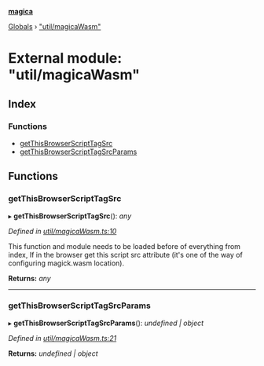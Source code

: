 **[magica](../README.md)**

[Globals](../README.md) › ["util/magicaWasm"](_util_magicawasm_.md)

# External module: "util/magicaWasm"

## Index

### Functions

* [getThisBrowserScriptTagSrc](_util_magicawasm_.md#getthisbrowserscripttagsrc)
* [getThisBrowserScriptTagSrcParams](_util_magicawasm_.md#getthisbrowserscripttagsrcparams)

## Functions

###  getThisBrowserScriptTagSrc

▸ **getThisBrowserScriptTagSrc**(): *any*

*Defined in [util/magicaWasm.ts:10](https://github.com/cancerberoSgx/magica/blob/64330f2/src/util/magicaWasm.ts#L10)*

This function and module needs to be loaded before of everything from index,  If in the browser get this script src attribute (it's one of the way of configuring magick.wasm location).

**Returns:** *any*

___

###  getThisBrowserScriptTagSrcParams

▸ **getThisBrowserScriptTagSrcParams**(): *undefined | object*

*Defined in [util/magicaWasm.ts:21](https://github.com/cancerberoSgx/magica/blob/64330f2/src/util/magicaWasm.ts#L21)*

**Returns:** *undefined | object*